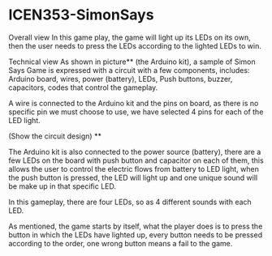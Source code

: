 # ICEN353-SimonSays
Overall view
In this game play, the game will light up its LEDs on its own, then the user needs to press the LEDs according to the lighted LEDs to win.

Technical view
As shown in picture** (the Arduino kit), a sample of Simon Says Game is expressed with a circuit with a few components, includes: Arduino board, wires, power (battery), LEDs, Push buttons, buzzer, capacitors, codes that control the gameplay.

A wire is connected to the Arduino kit and the pins on board, as there is no specific pin we must choose to use, we have selected 4 pins for each of the LED light. 

(Show the circuit design) **

The Arduino kit is also connected to the power source (battery), there are a few LEDs on the board with push button and capacitor on each of them, this allows the user to control the electric flows from battery to LED light, when the push button is pressed, the LED will light up and one unique sound will be make up in that specific LED.



In this gameplay, there are four LEDs, so as 4 different sounds with each LED. 

As mentioned, the game starts by itself, what the player does is to press the button in which the LEDs have lighted up, every button needs to be pressed according to the order, one wrong button means a fail to the game.


